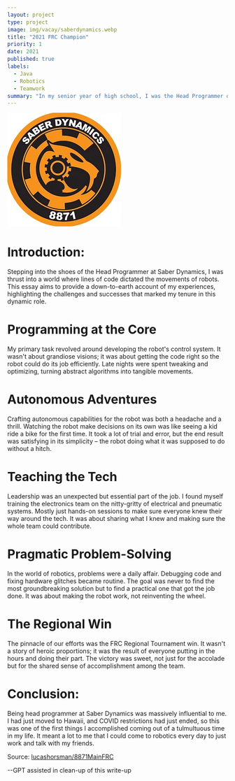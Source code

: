 ```yaml
---
layout: project
type: project
image: img/vacay/saberdynamics.webp
title: "2021 FRC Champion"
priority: 1
date: 2021
published: true
labels:
  - Java
  - Robotics
  - Teamwork
summary: "In my senior year of high school, I was the Head Programmer of Saber Dynamics at James Campbell High School."
---
```


<img class="img-fluid" src="../img/vacay/saberdynamics.webp">


# Introduction:

Stepping into the shoes of the Head Programmer at Saber Dynamics, I was thrust into a world where lines of code dictated the movements of robots. This essay aims to provide a down-to-earth account of my experiences, highlighting the challenges and successes that marked my tenure in this dynamic role.

# Programming at the Core

My primary task revolved around developing the robot's control system. It wasn't about grandiose visions; it was about getting the code right so the robot could do its job efficiently. Late nights were spent tweaking and optimizing, turning abstract algorithms into tangible movements.

# Autonomous Adventures

Crafting autonomous capabilities for the robot was both a headache and a thrill. Watching the robot make decisions on its own was like seeing a kid ride a bike for the first time. It took a lot of trial and error, but the end result was satisfying in its simplicity – the robot doing what it was supposed to do without a hitch.

# Teaching the Tech

Leadership was an unexpected but essential part of the job. I found myself training the electronics team on the nitty-gritty of electrical and pneumatic systems. Mostly just hands-on sessions to make sure everyone knew their way around the tech. It was about sharing what I knew and making sure the whole team could contribute.

# Pragmatic Problem-Solving

In the world of robotics, problems were a daily affair. Debugging code and fixing hardware glitches became routine. The goal was never to find the most groundbreaking solution but to find a practical one that got the job done. It was about making the robot work, not reinventing the wheel.

# The Regional Win

The pinnacle of our efforts was the FRC Regional Tournament win. It wasn't a story of heroic proportions; it was the result of everyone putting in the hours and doing their part. The victory was sweet, not just for the accolade but for the shared sense of accomplishment among the team.



# Conclusion:
Being head programmer at Saber Dynamics was massively influential to me. I had just moved to Hawaii, and COVID restrictions had just ended, so this was one of the first things I accomplished coming out of a tulmultuous time in my life. It meant a lot to me that I could come to robotics every day to just work and talk with my friends. 




Source: <a href="https://github.com/lucashorsman/8871MainFRC">lucashorsman/8871MainFRC</a>

--GPT assisted in clean-up of this write-up